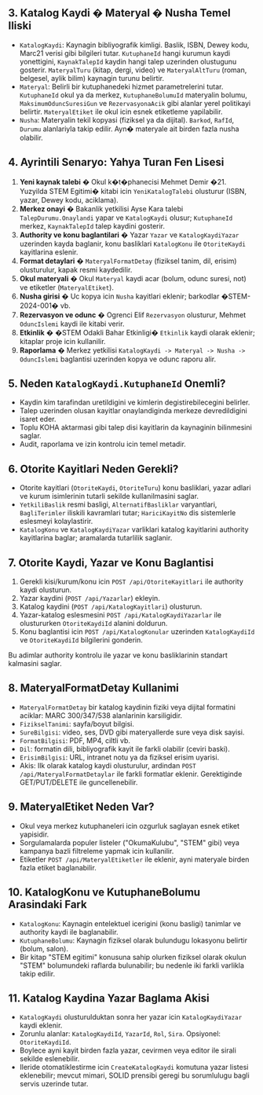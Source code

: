 ## 3. Katalog Kaydi � Materyal � Nusha Temel Iliski
- `KatalogKaydi`: Kaynagin bibliyografik kimligi. Baslik, ISBN, Dewey kodu, Marc21 verisi gibi bilgileri tutar. `KutuphaneId` hangi kurumun kaydi yonettigini, `KaynakTalepId` kaydin hangi talep uzerinden olustugunu gosterir. `MateryalTuru` (kitap, dergi, video) ve `MateryalAltTuru` (roman, belgesel, aylik bilim) kaynagin turunu belirtir.
- `Materyal`: Belirli bir kutuphanedeki hizmet parametrelerini tutar. `KutuphaneId` okul ya da merkez, `KutuphaneBolumuId` materyalin bolumu, `MaksimumOduncSuresiGun` ve `RezervasyonaAcik` gibi alanlar yerel politikayi belirtir. `MateryalEtiket` ile okul icin esnek etiketleme yapilabilir.
- `Nusha`: Materyalin tekil kopyasi (fiziksel ya da dijital). `Barkod`, `RafId`, `Durumu` alanlariyla takip edilir. Ayn� materyale ait birden fazla nusha olabilir.

## 4. Ayrintili Senaryo: Yahya Turan Fen Lisesi
1. **Yeni kaynak talebi** � Okul k�t�phanecisi Mehmet Demir �21. Yuzyilda STEM Egitimi� kitabi icin `YeniKatalogTalebi` olusturur (ISBN, yazar, Dewey kodu, aciklama).
2. **Merkez onayi** � Bakanlik yetkilisi Ayse Kara talebi `TalepDurumu.Onaylandi` yapar ve `KatalogKaydi` olusur; `KutuphaneId` merkez, `KaynakTalepId` talep kaydini gosterir.
3. **Authority ve konu baglantilari** � Yazar `Yazar` ve `KatalogKaydiYazar` uzerinden kayda baglanir, konu basliklari `KatalogKonu` ile `OtoriteKaydi` kayitlarina eslenir.
4. **Format detaylari** � `MateryalFormatDetay` (fiziksel tanim, dil, erisim) olusturulur, kapak resmi kaydedilir.
5. **Okul materyali** � Okul `Materyal` kaydi acar (bolum, odunc suresi, not) ve etiketler (`MateryalEtiket`).
6. **Nusha girisi** � Uc kopya icin `Nusha` kayitlari eklenir; barkodlar �STEM-2024-001� vb.
7. **Rezervasyon ve odunc** � Ogrenci Elif `Rezervasyon` olusturur, Mehmet `OduncIslemi` kaydi ile kitabi verir.
8. **Etkinlik** � �STEM Odakli Bahar Etkinligi� `Etkinlik` kaydi olarak eklenir; kitaplar proje icin kullanilir.
9. **Raporlama** � Merkez yetkilisi `KatalogKaydi -> Materyal -> Nusha -> OduncIslemi` baglantisi uzerinden kopya ve odunc raporu alir.

## 5. Neden `KatalogKaydi.KutuphaneId` Onemli?
- Kaydin kim tarafindan uretildigini ve kimlerin degistirebilecegini belirler.
- Talep uzerinden olusan kayitlar onaylandiginda merkeze devredildigini isaret eder.
- Toplu KOHA aktarmasi gibi talep disi kayitlarin da kaynaginin bilinmesini saglar.
- Audit, raporlama ve izin kontrolu icin temel metadir.

## 6. Otorite Kayitlari Neden Gerekli?
- Otorite kayitlari (`OtoriteKaydi`, `OtoriteTuru`) konu basliklari, yazar adlari ve kurum isimlerinin tutarli sekilde kullanilmasini saglar.
- `YetkiliBaslik` resmi basligi, `AlternatifBasliklar` varyantlari, `BagliTerimler` iliskili kavramlari tutar; `HariciKayitNo` dis sistemlerle eslesmeyi kolaylastirir.
- `KatalogKonu` ve `KatalogKaydiYazar` varliklari katalog kayitlarini authority kayitlarina baglar; aramalarda tutarlilik saglanir.

## 7. Otorite Kaydi, Yazar ve Konu Baglantisi
1. Gerekli kisi/kurum/konu icin `POST /api/OtoriteKayitlari` ile authority kaydi olusturun.
2. Yazar kaydini (`POST /api/Yazarlar`) ekleyin.
3. Katalog kaydini (`POST /api/KatalogKayitlari`) olusturun.
4. Yazar-katalog eslesmesini `POST /api/KatalogKaydiYazarlar` ile olustururken `OtoriteKaydiId` alanini doldurun.
5. Konu baglantisi icin `POST /api/KatalogKonular` uzerinden `KatalogKaydiId` ve `OtoriteKaydiId` bilgilerini gonderin.

Bu adimlar authority kontrolu ile yazar ve konu basliklarinin standart kalmasini saglar.

## 8. MateryalFormatDetay Kullanimi
- `MateryalFormatDetay` bir katalog kaydinin fiziki veya dijital formatini aciklar: MARC 300/347/538 alanlarinin karsiligidir.
- `FizikselTanimi`: sayfa/boyut bilgisi.
- `SureBilgisi`: video, ses, DVD gibi materyallerde sure veya disk sayisi.
- `FormatBilgisi`: PDF, MP4, ciltli vb.
- `Dil`: formatin dili, bibliyografik kayit ile farkli olabilir (ceviri baski).
- `ErisimBilgisi`: URL, intranet notu ya da fiziksel erisim uyarisi.
- Akis: Ilk olarak katalog kaydi olusturulur, ardindan `POST /api/MateryalFormatDetaylar` ile farkli formatlar eklenir. Gerektiginde GET/PUT/DELETE ile guncellenebilir.

## 9. MateryalEtiket Neden Var?
- Okul veya merkez kutuphaneleri icin ozgurluk saglayan esnek etiket yapisidir.
- Sorgulamalarda populer listeler (\"OkumaKulubu\", \"STEM\" gibi) veya kampanya bazli filtreleme yapmak icin kullanilir.
- Etiketler `POST /api/MateryalEtiketler` ile eklenir, ayni materyale birden fazla etiket baglanabilir.

## 10. KatalogKonu ve KutuphaneBolumu Arasindaki Fark
- `KatalogKonu`: Kaynagin entelektuel icerigini (konu basligi) tanimlar ve authority kaydi ile baglanabilir.
- `KutuphaneBolumu`: Kaynagin fiziksel olarak bulundugu lokasyonu belirtir (bolum, salon).
- Bir kitap \"STEM egitimi\" konusuna sahip olurken fiziksel olarak okulun \"STEM\" bolumundeki raflarda bulunabilir; bu nedenle iki farkli varlikla takip edilir.

## 11. Katalog Kaydina Yazar Baglama Akisi
- `KatalogKaydi` olusturulduktan sonra her yazar icin `KatalogKaydiYazar` kaydi eklenir.
- Zorunlu alanlar: `KatalogKaydiId`, `YazarId`, `Rol`, `Sira`. Opsiyonel: `OtoriteKaydiId`.
- Boylece ayni kayit birden fazla yazar, cevirmen veya editor ile sirali sekilde eslenebilir.
- Ileride otomatiklestirme icin `CreateKatalogKaydi` komutuna yazar listesi eklenebilir; mevcut mimari, SOLID prensibi geregi bu sorumlulugu bagli servis uzerinde tutar.


